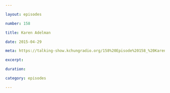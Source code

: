 ```yaml
---

layout: episodes

number: 158

title: Karen Adelman

date: 2015-04-29

meta: https://talking-show.kchungradio.org/158%20Episode%20158_%20Karen%20Adelman.mp3

excerpt: 

duration: 

category: episodes

---
```


